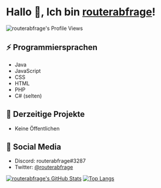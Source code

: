 # Hallo 👋, Ich bin [routerabfrage][Website]!
![routerabfrage's Profile Views](https://komarev.com/ghpvc/?username=routerabfrage)
## ⚡ Programmiersprachen
- Java
- JavaScript
- CSS
- HTML
- PHP
- C# (selten)

## 📑 Derzeitige Projekte
- Keine Öffentlichen

## 🤖 Social Media
- Discord: routerabfrage#3287
- Twitter: [@routerabfrage][Twitter]

[![routerabfrage's GitHub Stats](https://github-readme-stats.vercel.app/api?username=routerabfrage&show_icons=true&theme=dark)](https://github.com/anuraghazra/github-readme-stats)
[![Top Langs](https://github-readme-stats.vercel.app/api/top-langs/?username=routerabfrage)](https://github.com/anuraghazra/github-readme-stats)

[Website]: https://routerabfrage.net/
[Twitter]: https://twitter.com/routerabfrage
<!--
**routerabfrage/routerabfrage** is a ✨ _special_ ✨ repository because its `README.md` (this file) appears on your GitHub profile.

Here are some ideas to get you started:

- 🔭 I’m currently working on ...
- 🌱 I’m currently learning ...
- 👯 I’m looking to collaborate on ...
- 🤔 I’m looking for help with ...
- 💬 Ask me about ...
- 📫 How to reach me: ...
- 😄 Pronouns: ...
- ⚡ Fun fact: ...
-->
